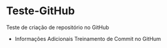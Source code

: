 # Teste-GitHub
Teste de criação de repositório no GitHub
* Informações Adicionais
Treinamento de Commit no GitHum
